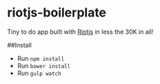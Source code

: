 # riotjs-boilerplate


Tiny to do app built with [Riotjs](https://muut.com/riotjs/) in less the 30K in all!

##Install

- Run ```npm install```
- Run ```bower install```
- Run ```gulp watch```

